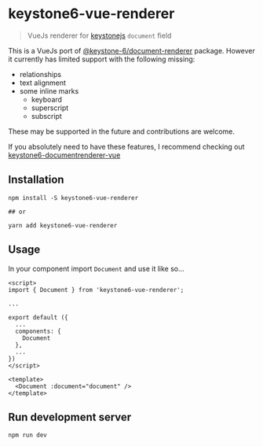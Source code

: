 # keystone6-vue-renderer

> VueJs renderer for [keystonejs](https://keystonejs.com) `document` field

This is a VueJs port of [@keystone-6/document-renderer](https://github.com/keystonejs/keystone/tree/main/packages/document-renderer) package.
However it currently has limited support with the following missing:
- relationships
- text alignment
- some inline marks
  - keyboard
  - superscript
  - subscript

These may be supported in the future and contributions are welcome.

If you absolutely need to have these features, I recommend checking out [keystone6-documentrenderer-vue](https://github.com/craigharman/keystone6-documentrenderer-vue)

## Installation

```
npm install -S keystone6-vue-renderer

## or

yarn add keystone6-vue-renderer
```

## Usage

In your component import `Document` and use it like so...

```
<script>
import { Document } from 'keystone6-vue-renderer';

...

export default ({
  ...
  components: {
    Document
  },
  ...
})
</script>

<template>
  <Document :document="document" />
</template>
```

## Run development server
```
npm run dev

```
